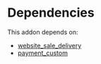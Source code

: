 # Dependencies

This addon depends on:

- [website_sale_delivery](https://github.com/bringout/oca-ocb-sale/tree/cfc4dbeb59ab3594bd1aa8f3bb16a1ee00557b4d/odoo-bringout-oca-ocb-website_sale_delivery)
- [payment_custom](../../odoo-bringout-oca-ocb-payment_custom)
